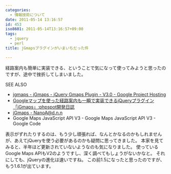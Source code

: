 ```yaml
---
categories:
  - 情報技術について
date: 2011-05-14 13:16:57
id: 453
iso8601: 2011-05-14T13:16:57+09:00
tags:
  - jquery
  - perl
title: jGmapsプラグインがいまいちだった件

---
```


<p>経路案内も簡単に実装できる、ということで気になって使ってみようと思ったのですが、途中で挫折してしまいました。</p>

<div>
<p>SEE ALSO</p>
<ul>
<li><a href="http://code.google.com/p/jgmaps/">jgmaps - jGmaps - jQuery Gmaps Plugin - V3.0 - Google Project Hosting</a></li>
<li><a href="http://phpspot.org/blog/archives/2010/10/googlejqueryjgm.html">Googleマップを使った経路案内も一瞬で実装できるjQueryプラグイン「jGmaps」:phpspot開発日誌</a></li>
<li><a href="https://www.nqou.net">jGmaps - NanoA@d.n.n</a></li>
<li>Google Maps JavaScript API V3 - Google Maps JavaScript API V3 - Google Code</li>
</ul>
</div>

<p>
表示がずれたりするのは、もう少し頑張れば、なんとかなるのかもしれませんが、あえてjQueryを使う必要があるのかも疑問に思ってきました。
本家を見てみると、半年ほど更新されていないようなのも気になりました。
使っているGoogle Maps APIもV2のようですし、深く調べてもしょうがないかなと。
それにしても、jQueryの進化は速いですね。
この前1.5になったと思ったのですが、もう1.6.1が出ています。</p>
    	